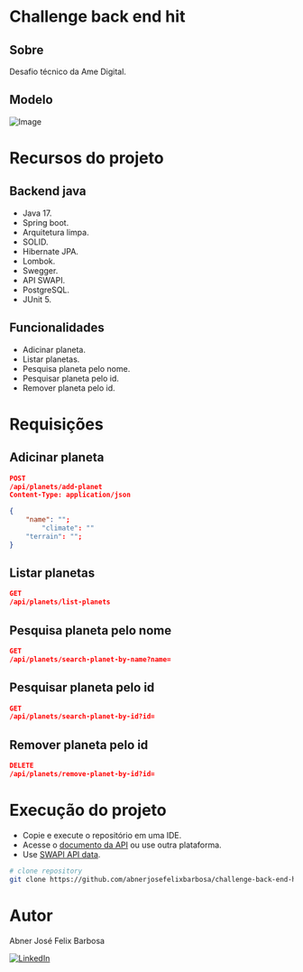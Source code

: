 # Challenge back end hit

## Sobre

Desafio técnico da Ame Digital.

## Modelo

![Image](https://github.com/user-attachments/assets/330625c9-8d47-4c90-97ce-866b4cbb32b7)

# Recursos do projeto

## Backend java

- Java 17.
- Spring boot.
- Arquitetura limpa.
- SOLID.
- Hibernate JPA.
- Lombok.
- Swegger.
- API SWAPI.
- PostgreSQL.
- JUnit 5.

## Funcionalidades

- Adicinar planeta.
- Listar planetas.
- Pesquisa planeta pelo nome.
- Pesquisar planeta pelo id.
- Remover planeta pelo id.

# Requisições 

## Adicinar planeta

```JSON
POST
/api/planets/add-planet
Content-Type: application/json

{
	"name": "";
        "climate": ""
	"terrain": "";
}
```

## Listar planetas

```JSON
GET
/api/planets/list-planets
```

##  Pesquisa planeta pelo nome

```JSON
GET
/api/planets/search-planet-by-name?name=
```

## Pesquisar planeta pelo id

```JSON
GET
/api/planets/search-planet-by-id?id=
```

## Remover planeta pelo id

```JSON
DELETE
/api/planets/remove-planet-by-id?id=
```

# Execução do projeto

- Copie e execute o repositório em uma IDE.
- Acesse o [documento da API](http://localhost:8080/swagger-ui/index.html) ou use outra plataforma.
- Use [SWAPI API data](https://swapi.dev/).

```bash
# clone repository
git clone https://github.com/abnerjosefelixbarbosa/challenge-back-end-hit.git
```

# Autor

Abner José Felix Barbosa

[![LinkedIn](https://img.shields.io/badge/LinkedIn-0077B5?style=for-the-badge&logo=linkedin&logoColor=white)](https://www.linkedin.com/in/abner-jose-feliz-barbosa/)

